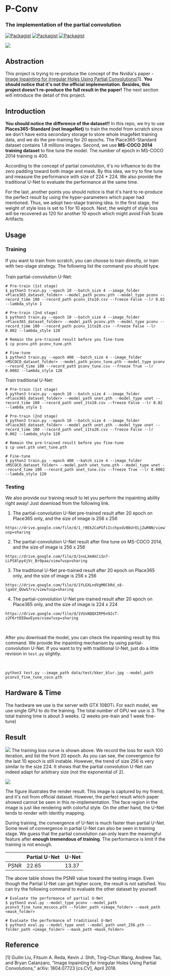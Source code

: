 # P-Conv
### The implementation of the partial convolution

[![Packagist](https://img.shields.io/badge/Pytorch-0.4.0+-red.svg)]()
[![Packagist](https://img.shields.io/badge/Torchvision-0.2.0-red.svg)]()
[![Packagist](https://img.shields.io/badge/Python-3.5.2-blue.svg)]()

![](https://cdn-images-1.medium.com/max/2000/1*HUmj7An3CvGrJiTZAgiHBw.png)


Abstraction
---
This project is trying to re-produce the concept of the Nvidia's paper - [Image Inpainting for Irregular Holes Using Partial Convolutions](https://arxiv.org/abs/1804.07723)[1]. **You should notice that it's not the official implementation. Besides, this project doesn't re-produce the full result in the paper!** The next section will introduce the detail of this project.    

Introduction
---
**You should notice the difference of the dataset!!** In this repo, we try to use **Places365-Standard (not ImageNet)** to train the model from scratch since we don't have extra secondary storage to store whole ImageNet training data, and we do the pre-training for 20 epochs. The Place365-Standard dataset contains 1.8 millions images. Second, we use **MS-COCO 2014 training dataset** to fine tune the model. The number of epoch in MS-COCO 2014 training is 400.    

According to the concept of partial convolution, it's no influence to do the zero padding toward both image and mask. By this idea, we try to fine tune and measure the performance with size of 224 * 224. We also provide the traditional U-Net to evaluate the performance at the same time.        

For the last ,another points you should notice is that it's hard to re-produce the perfect result by using the hyper-parameters which paper had mentioned. Thus, we adopt two-stage training idea. In the first stage, the weight of style loss is set to 1 for 10 epoch. Next, the weight of style loss will be recovered as 120 for another 10 epoch which might avoid Fish Scale Artifacts.     

Usage
---
### Training
If you want to train from scratch, you can choose to train directly, or train with two-stage strategy. The following list the command you should type.    
<br/>
Train partial-convolution U-Net: 
```
# Pre-train (1st stage)
$ python3 train.py --epoch 10 --batch_size 4 --image_folder <Place365_dataset_folder> --model_path pconv.pth --model_type pconv --record_time 100 --record_path pconv_1to10.csv --freeze False --lr 0.02 --lambda_style 1 

# Pre-train (2nd stage)
$ python3 train.py --epoch 10 --batch_size 4 --image_folder <Place365_dataset_folder> --model_path pconv.pth --model_type pconv --record_time 100 --record_path pconv_11to20.csv --freeze False --lr 0.002 --lambda_style 120 

# Remain the pre-trained result before you fine-tune
$ cp pconv.pth pconv_tune.pth

# Fine-tune
$ python3 train.py --epoch 400 --batch_size 4 --image_folder <MSCOCO_dataset_folder> --model_path pconv_tune.pth --model_type pconv --record_time 100 --record_path pconv_tune.csv --freeze True --lr 0.0002 --lambda_style 120 
```

Train traditional U-Net:
```
# Pre-train (1st stage)
$ python3 train.py --epoch 10 --batch_size 4 --image_folder <Place365_dataset_folder> --model_path unet.pth --model_type unet --record_time 100 --record_path unet_1to10.csv --freeze False --lr 0.02 --lambda_style 1 

# Pre-train (2nd stage)
$ python3 train.py --epoch 10 --batch_size 4 --image_folder <Place365_dataset_folder> --model_path unet.pth --model_type unet --record_time 100 --record_path unet_11to20.csv --freeze False --lr 0.002 --lambda_style 120 

# Remain the pre-trained result before you fine-tune
$ cp unet.pth unet_tune.pth

# Fine-tune
$ python3 train.py --epoch 400 --batch_size 4 --image_folder <MSCOCO_dataset_folder> --model_path unet_tune.pth --model_type unet --record_time 100 --record_path unet_tune.csv --freeze True --lr 0.0002 --lambda_style 120 
```

### Testing
We also provide our training result to let you perform the inpainting ability right away! Just download from the following link.    

1. The partial-convolution U-Net pre-trained result after 20 epoch on Place365 only, and the size of image is 256 x 256
```
https://drive.google.com/file/d/1_r0Ek2CaPGfiIcchpxdzBbUrELjZwRNN/view?usp=sharing
```

2. The partial-convolution U-Net result after fine tune on MS-COCO 2014, and the size of image is 256 x 256
```
https://drive.google.com/file/d/1noLXmAkCiSn7-LLPS8lpy4jVc_Br0paa/view?usp=sharing
```

3. The traditional U-Net pre-trained result after 20 epoch on Place365 only, and the size of image is 256 x 256
```
https://drive.google.com/file/d/1YLGXLndVgM0CkRd_s8-lgaGV_QUwG7rx/view?usp=sharing
```

4. The partial-convolution U-Net pre-trained result after 20 epoch on Place365 only, and the size of image is 224 x 224
```
https://drive.google.com/file/d/1VUxNQQXIRP6n92cT-z2F6rtDIOwxEyoo/view?usp=sharing
```
<br/>    

After you download the model, you can check the inpainting result by this command. We provide the inpainting mechanism by using partial-convolution U-Net. If you want to try with traditional U-Net, just do a little revision in `test.py` slightly.     

<br/>     
    
```
python3 test.py --image_path data/test/kker_blur.jpg --model_path pconv3_fine_tune_coco.pth
```

Hardware & Time
---
The hardware we use is the server with GTX 1080Ti. For each model, we use single GPU to do the training. The total number of GPU we use is 3. The total training time is about 3 weeks. (2 weeks pre-train and 1 week fine-tune)  

Result
---
![](https://raw.githubusercontent.com/SunnerLi/partial/master/appendix/merge.png?token=AK99R3xvYG86Nr19bZvw6tUD2rHB0AjZks5bPJJmwA%3D%3D)
The training loss curve is shown above. We record the loss for each 100 iteration, and list the front 20 epoch. As you can see, the convergence for the last 10 epoch is still instable. However, the trend of size 256 is very similar to the size 224. It shows that the partial convolution U-Net can indeed adapt for arbitrary size (not the exponential of 2).         

![](https://raw.githubusercontent.com/SunnerLi/partial/master/appendix/kker_merge.png?token=AK99RwZTKaWznAwZhqnVMjkL6aalOE1mks5bPM3WwA%3D%3D)

The figure illustrates the render result. This image is captured by my friend, and it's not from official dataset.  However, the perfect result which paper showed cannot be seen in this re-implementation. The face region in the image is just like rendering with colorful style. On the other hand, the U-Net tends to render with identity mapping.    

During training, the convergence of U-Net is much faster than partial U-Net. Some level of convergence in partial U-Net can also be seen in training stage. We guess that the partial convolution can only learn the meaningful feature after **enough tremendous of training**. The performance is limit if the training is not enough.    

|   | Partial U-Net  | U-Net  |   
|---|---|---|
| PSNR  | 22.65  | 13.37  |

The above table shows the PSNR value toward the testing image. Even though the Partial U-Net can get higher score, the result is not satisfied. You can try the following command to evaluate the other dataset by yourself.    

```
# Evaluate the performance of partial U-Net
$ python3 eval.py --model_type pconv --model_path pconv3_fine_tune_mscoco.pth --folder_path <image_folder> --mask_path  <mask_folder>

# Evaluate the performance of traditional U-Net
$ python3 eval.py --model_type unet --model_path unet_256.pth --folder_path <image_folder> --mask_path <mask_folder>
```

Reference
---
[1] Guilin Liu, Fitsum A. Reda, Kevin J. Shih, Ting-Chun Wang, Andrew Tao, and Bryan Catanzaro, "Image Inpainting for Irregular Holes Using Partial Convolutions,"  arXiv: 1804.07723 [cs.CV], April 2018.
       